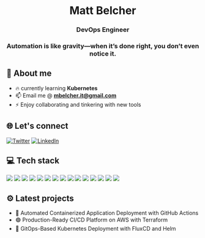 <h1 align="center">Matt Belcher</h1>
<h3 align="center">DevOps Engineer</h3>
<h3 align="center">Automation is like gravity—when it’s done right, you don’t even notice it.</h3>


<h2> 🚀 About me </h2>

- 🔥 currently learning **Kubernetes**
- 📫 Email me @ **mbelcher.it@gmail.com**
- ⚡ Enjoy collaborating and tinkering with new tools

<h2 align="left"> 🌐 Let's connect</h2>

[![Twitter](https://img.shields.io/badge/Twitter-%231DA1F2.svg?style=for-the-badge&logo=Twitter&logoColor=white)](https://x.com/mbelcherOps)
[![LinkedIn](https://img.shields.io/badge/LinkedIn-%230A66C2.svg?style=for-the-badge&logo=LinkedIn&logoColor=white)](https://www.linkedin.com/in/matt-belcher-15563254)

<h2 align="left">💻 Tech stack</h2>


<p align="left">
  <img src="https://img.shields.io/badge/AWS-orange?style=for-the-badge&logo=kubernetes&logoColor=white" />
  <img src="https://img.shields.io/badge/Docker-blue?style=for-the-badge&logo=Docker&logoColor=white" />
  <img src="https://img.shields.io/badge/Ansible-black.svg?style=for-the-badge&logo=Ansible&logoColor=white" />
  <img src="https://img.shields.io/badge/Terraform-623CE4?style=for-the-badge&logo=terraform&logoColor=black)" />
  <img src="https://img.shields.io/badge/Redhat-red?style=for-the-badge&logo=redhat&logoColor=white" />
  <img src="https://img.shields.io/badge/GitHub-%23181717.svg?style=for-the-badge&logo=GitHub&logoColor=white" />
  <img src="https://img.shields.io/badge/Jenkins-D24939?style=for-the-badge&logo=jenkins&logoColor=black" />  
  <img src="https://img.shields.io/badge/Python-%233776AB.svg?style=for-the-badge&logo=Python&logoColor=white" />
  <img src="https://img.shields.io/badge/Kubernetes-blue?style=for-the-badge&logo=kubernetes&logoColor=white" />
  <img src="https://img.shields.io/badge/Bash-black?style=for-the-badge&logo=Bash&logoColor=white" />
  <img src="https://img.shields.io/badge/Postman-%23FF6C37.svg?style=for-the-badge&logo=Postman&logoColor=white" />
  <img src="https://img.shields.io/badge/Node.js-%23339933.svg?style=for-the-badge&logo=Node.js&logoColor=white" />
  <img src="https://img.shields.io/badge/Express.js-%23000000.svg?style=for-the-badge&logo=Express&logoColor=white" />
  <img src="https://img.shields.io/badge/React-%2361DAFB.svg?style=for-the-badge&logo=React&logoColor=black" />
  <img src="https://img.shields.io/badge/MongoDB-%2347A248.svg?style=for-the-badge&logo=MongoDB&logoColor=white" />
</p>

<h2 align="left"> ⚙️ Latest projects</h2>

- 🧰 Automated Containerized Application Deployment with GitHub Actions
- 🟢 Production-Ready CI/CD Platform on AWS with Terraform
- 💢 GitOps-Based Kubernetes Deployment with FluxCD and Helm

<!-- <h2 align="left">📊 Stats</h2>

<p>
  <img align="center" src="https://github-readme-stats.vercel.app/api?username=mbelcherjs&show_icons=true&theme=dark&bg_color=000000" alt="mbelcherjs" />
</p>

<p>
  <img align="center" src="https://github-readme-stats.vercel.app/api/top-langs/?username=mbelcherjs&layout=compact&theme=dark&bg_color=000000" alt="mbelcherjs" />
</p> -->
